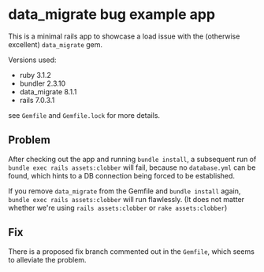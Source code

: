 # data_migrate bug example app

This is a minimal rails app to showcase a load issue with the (otherwise excellent) `data_migrate` gem. 

Versions used:
- ruby 3.1.2
- bundler 2.3.10
- data_migrate 8.1.1
- rails 7.0.3.1

see `Gemfile` and `Gemfile.lock` for more details.

## Problem

After checking out the app and running `bundle install`, a subsequent run of `bundle exec rails assets:clobber` will fail, because
no `database.yml` can be found, which hints to a DB connection being forced to be established.

If you remove `data_migrate` from the Gemfile and `bundle install` again, `bundle exec rails assets:clobber` will run flawlessly. 
(It does not matter whether we're using `rails assets:clobber` or `rake assets:clobber`)

## Fix

There is a proposed fix branch commented out in the `Gemfile`, which seems to alleviate the problem.
